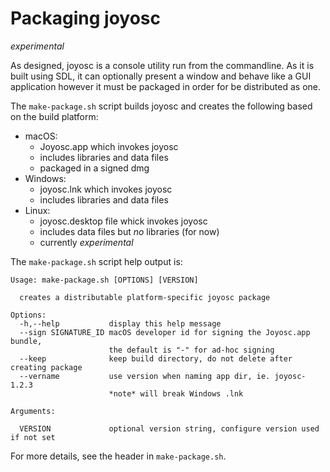 Packaging joyosc
================

*experimental*

As designed, joyosc is a console utility run from the commandline. As it is built using SDL, it can optionally present a window and behave like a GUI application however it must be packaged in order for be distributed as one.

The `make-package.sh` script builds joyosc and creates the following based on the build platform:
* macOS:
  - Joyosc.app which invokes joyosc
  - includes libraries and data files
  - packaged in a signed dmg 
* Windows:
  - joyosc.lnk which invokes joyosc
  - includes libraries and data files
* Linux:
  - joyosc.desktop file whick invokes joyosc
  - includes data files but *no* libraries (for now)
  - currently *experimental*

The `make-package.sh` script help output is:
~~~
Usage: make-package.sh [OPTIONS] [VERSION]

  creates a distributable platform-specific joyosc package

Options:
  -h,--help           display this help message
  --sign SIGNATURE_ID macOS developer id for signing the Joyosc.app bundle,
                      the default is "-" for ad-hoc signing
  --keep              keep build directory, do not delete after creating package
  --vername           use version when naming app dir, ie. joyosc-1.2.3
                      *note* will break Windows .lnk

Arguments:

  VERSION             optional version string, configure version used if not set
~~~

For more details, see the header in `make-package.sh`.
